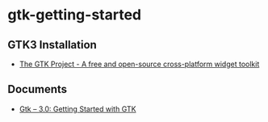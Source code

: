 # gtk-getting-started

## GTK3 Installation

- [The GTK Project - A free and open-source cross-platform widget toolkit](https://www.gtk.org/docs/installations/windows/)

## Documents

- [Gtk – 3.0: Getting Started with GTK](https://docs.gtk.org/gtk3/getting_started.html)
